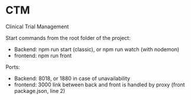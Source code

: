 # CTM
Clinical Trial Management

Start commands from the root folder of the project:
 - Backend:  npm run start (classic), or npm run watch (with nodemon)
 - frontend: npm run front

Ports:
 - Backend: 8018, or 1880 in case of unavailability
 - frontend: 3000
link between back and front is handled by proxy (front package.json, line 2)